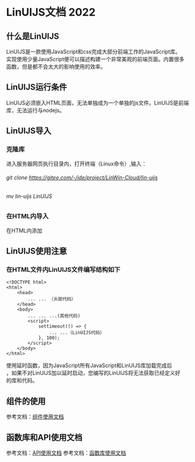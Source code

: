 # LinUIJS文档 2022

## 什么是LinUIJS
LinUIJS是一款使用JavaScript和css完成大部分前端工作的JavaScript库。
<br />
实现使用少量JavaScript便可以描述构建一个非常美观的前端页面。内置很多
<br />
函数，但是都不会太大的影响使用的效率。

## LinUIJS运行条件
LinUIJS必须嵌入HTML页面，无法单独成为一个单独的js文件。LinUIJS是前端
<br />
库，无法运行与nodejs。

## LinUIJS导入

### 克隆库

进入服务器网页执行目录内，打开终端（Linux命令）,输入：
###### git clone https://gitee.com/-/ide/project/LinWin-Cloud/lin-uijs
###### mv lin-uijs LinUIJS

### 在HTML内导入
在HTML内添加 <script src="./LinUIJS/LinUIjs.js"></script>

## LinUIJS使用注意
### 在HTML文件内LinUIJS文件编写结构如下

    <!DOCTYPE html>
    <html>
        <head>
            ... ... （头部代码）
        </head>
        <body>
            ... ... ...(其他代码)
            <script>
                settimeout(() => {  
                    ... ...（LinUIJS代码）
                }, 100);
            </script>
        </body>
    </html>


使用延时函数，因为JavaScript所有JavaScript和LinUIJS库加载完成后
<br />
，如果不对LinUIJS加以延时启动，您编写的LinUIJS将无法获取已经定义好
<br />
的库和代码。

## 组件的使用
参考文档：<a href='./UI.md'>组件使用文档</a>

## 函数库和API使用文档
参考文档：<a href='lib.md'>API使用文档</a>
参考文档：<a href='src.md'>函数库使用文档</a>